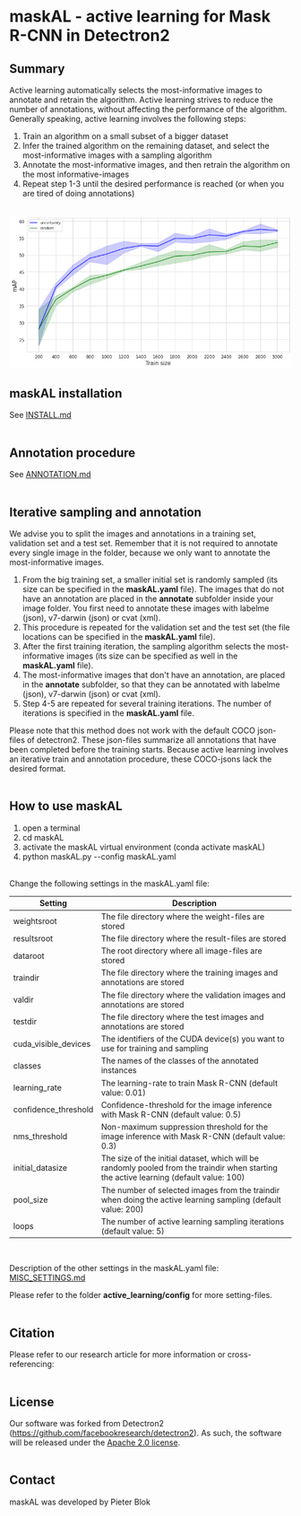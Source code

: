 # maskAL - active learning for Mask R-CNN in Detectron2

## Summary
Active learning automatically selects the most-informative images to annotate and retrain the algorithm. Active learning strives to reduce the number of annotations, without affecting the performance of the algorithm. Generally speaking, active learning involves the following steps:
1. Train an algorithm on a small subset of a bigger dataset
2. Infer the trained algorithm on the remaining dataset, and select the most-informative images with a sampling algorithm
3. Annotate the most-informative images, and then retrain the algorithm on the most informative-images
4. Repeat step 1-3 until the desired performance is reached (or when you are tired of doing annotations) <br/><br/>

![maskAL_graph](./demo/maskAL_vs_random.png?raw=true)

## maskAL installation
See [INSTALL.md](INSTALL.md)
<br/> <br/>

## Annotation procedure
See [ANNOTATION.md](ANNOTATION.md)
<br/> <br/>

## Iterative sampling and annotation
We advise you to split the images and annotations in a training set, validation set and a test set. Remember that it is not required to annotate every single image in the folder, because we only want to annotate the most-informative images. <br/> 

1. From the big training set, a smaller initial set is randomly sampled (its size can be specified in the **maskAL.yaml** file). The images that do not have an annotation are placed in the **annotate** subfolder inside your image folder. You first need to annotate these images with labelme (json), v7-darwin (json) or cvat (xml). 
2. This procedure is repeated for the validation set and the test set (the file locations can be specified in the **maskAL.yaml** file). 
3. After the first training iteration, the sampling algorithm selects the most-informative images (its size can be specified as well in the **maskAL.yaml** file).
4. The most-informative images that don't have an annotation, are placed in the **annotate** subfolder, so that they can be annotated with labelme (json), v7-darwin (json) or cvat (xml). 
5. Step 4-5 are repeated for several training iterations. The number of iterations is specified in the **maskAL.yaml** file. 

Please note that this method does not work with the default COCO json-files of detectron2. These json-files summarize all annotations that have been completed before the training starts. Because active learning involves an iterative train and annotation procedure, these COCO-jsons lack the desired format.
<br/><br/>

## How to use maskAL
1. open a terminal
2. cd maskAL
3. activate the maskAL virtual environment (conda activate maskAL)
4. python maskAL.py --config maskAL.yaml <br/> <br/>

Change the following settings in the maskAL.yaml file: <br/>

| Setting        	| Description           														|
| ----------------------|---------------------------------------------------------------------------------------------------------------------------------------|
| weightsroot	        | The file directory where the weight-files are stored											|
| resultsroot		| The file directory where the result-files are stored 											|
| dataroot	 	| The root directory where all image-files are stored											|
| traindir	 	| The file directory where the training images and annotations are stored								|
| valdir	 	| The file directory where the validation images and annotations are stored								|
| testdir	 	| The file directory where the test images and annotations are stored									|
| cuda_visible_devices 	| The identifiers of the CUDA device(s) you want to use for training and sampling							|
| classes	 	| The names of the classes of the annotated instances											|
| learning_rate	 	| The learning-rate to train Mask R-CNN (default value: 0.01)										|
| confidence_threshold 	| Confidence-threshold for the image inference with Mask R-CNN (default value: 0.5)							|
| nms_threshold 	| Non-maximum suppression threshold for the image inference with Mask R-CNN (default value: 0.3)					|
| initial_datasize 	| The size of the initial dataset, which will be randomly pooled from the traindir when starting the active learning (default value: 100)|
| pool_size	 	| The number of selected images from the traindir when doing the active learning sampling (default value: 200)				|
| loops		 	| The number of active learning sampling iterations (default value: 5)									|
<br/>

Description of the other settings in the maskAL.yaml file: [MISC_SETTINGS.md](MISC_SETTINGS.md)
<br/>

Please refer to the folder **active_learning/config** for more setting-files. 
<br/> <br/>

## Citation
Please refer to our research article for more information or cross-referencing: 
<br/> <br/>

## License
Our software was forked from Detectron2 (https://github.com/facebookresearch/detectron2). As such, the software will be released under the [Apache 2.0 license](LICENSE). <br/> <br/>

## Contact
maskAL was developed by Pieter Blok <br/>
